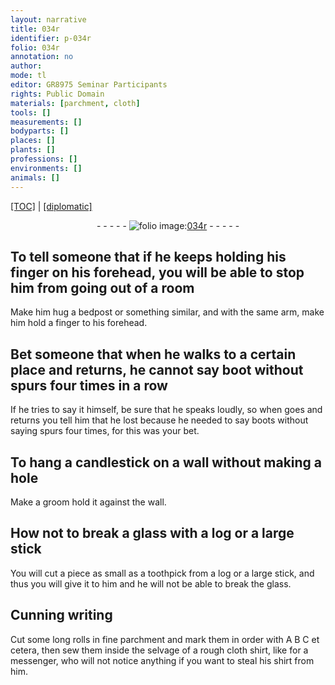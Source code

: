 ```yaml
---
layout: narrative
title: 034r
identifier: p-034r
folio: 034r
annotation: no
author:
mode: tl
editor: GR8975 Seminar Participants
rights: Public Domain
materials: [parchment, cloth]
tools: []
measurements: []
bodyparts: []
places: []
plants: []
professions: []
environments: []
animals: []
---
```


<p><a href="{{ site.baseurl }}/translation/">[TOC]</a> | <a href="{{ site.baseurl }}/texts/p-034r_tc/" target="_blank">[diplomatic]</a></p><div class="folio" align="center">- - - - - <a href="http://gallica.bnf.fr/ark:/12148/btv1b10500001g/f73.image" target="_blank"><img src="https://cu-mkp.github.io/2017-workshop-edition/assets/photo-icon.png" alt="folio image: " style="display:inline-block; margin-bottom:-3px;"/>034r</a> - - - - - </div>  
  

##  To tell someone that if he keeps holding his finger on his forehead, you will be able to stop him from going out of a room

 
Make him hug a bedpost or something similar, and with the same arm, make him hold a finger to his forehead.
 
 
  

## Bet someone that when he walks to a certain place and returns, he cannot say boot without spurs four times in a row

 
If he tries to say it himself, be sure that he speaks loudly, so when goes and returns you tell him that he lost because he needed to say boots without saying spurs four times, for this was your bet.
 
 
  

## To hang a candlestick on a wall without making a hole

 
Make a groom hold it against the wall.
 
 
  

## How not to break a glass with a log or a large stick

 
You will cut a piece as small as a toothpick from a log or a large stick, and thus you will give it to him and he will not be able to break the glass.
 
 
  

## Cunning writing

 
Cut some long rolls in fine <span class="m">parchment</span> and mark them in order with A B C et cetera, then sew them inside the selvage of a rough <span class="m">cloth</span> shirt, like for a messenger, who will not notice anything if you want to steal his shirt from him.
 
